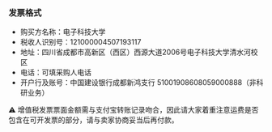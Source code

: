 ### 发票格式
- 购买方名称：电子科技大学
- 税收人识别号：121000004507193117
- 地址：四川省成都市高新区（西区）西源大道2006号电子科技大学清水河校区
- 电话：可填采购人电话
- 开户行及账号：中国建设银行成都新鸿支行   51001908608059000888（非科研业务）

⚠️ 增值税发票票面金额需与支付宝转账记录吻合，因此请大家着重注意运费是否包含在可开发票的部分，请与卖家协商妥当后再付款。

